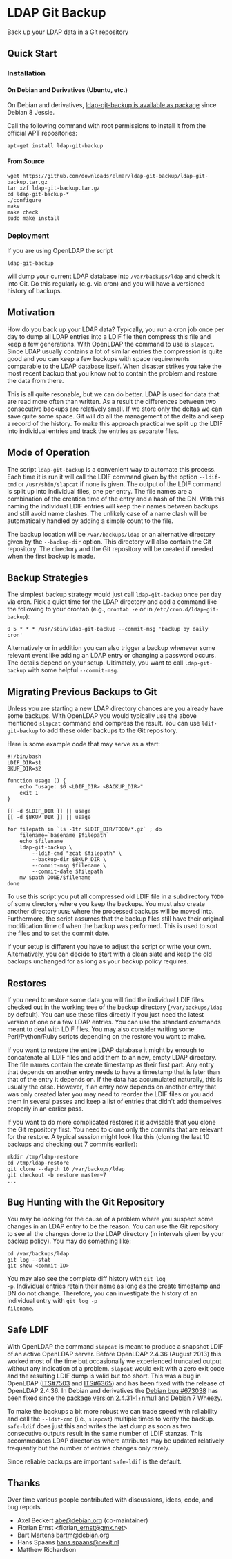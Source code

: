 LDAP Git Backup
===============

Back up your LDAP data in a Git repository

## Quick Start

### Installation

#### On Debian and Derivatives (Ubuntu, etc.)

On Debian and derivatives,
[ldap-git-backup is available as package](https://packages.debian.org/jessie/ldap-git-backup)
since Debian 8 Jessie.

Call the following command with root permissions to install it from
the official APT repositories:

    apt-get install ldap-git-backup

#### From Source

    wget https://github.com/downloads/elmar/ldap-git-backup/ldap-git-backup.tar.gz
    tar xzf ldap-git-backup.tar.gz
    cd ldap-git-backup-*
    ./configure
    make
    make check
    sudo make install

### Deployment

If you are using OpenLDAP the script

    ldap-git-backup

will dump your current LDAP database into <code>/var/backups/ldap</code> and check it into Git.  Do this regularly (e.g. via cron) and you will have a versioned history of backups.

## Motivation

How do you back up your LDAP data?  Typically, you run a cron job once per day to dump all LDAP entries into a LDIF file then compress this file and keep a few generations.  With OpenLDAP the command to use is <code>slapcat</code>.  Since LDAP usually contains a lot of similar entries the compression is quite good and you can keep a few backups with space requirements comparable to the LDAP database itself.  When disaster strikes you take the most recent backup that you know not to contain the problem and restore the data from there.

This is all quite resonable, but we can do better.  LDAP is used for data that are read more often than written.  As a result the differences between two consecutive backups are relatively small.  If we store only the deltas we can save quite some space.  Git will do all the management of the delta and keep a record of the history.  To make this approach practical we split up the LDIF into individual entries and track the entries as separate files.

## Mode of Operation

The script <code>ldap-git-backup</code> is a convenient way to automate this process.  Each time it is run it will call the LDIF command given by the option <code>--ldif-cmd</code> or <code>/usr/sbin/slapcat</code> if none is given.  The output of the LDIF command is split up into individual files, one per entry.  The file names are a combination of the creation time of the entry and a hash of the DN.  With this naming the individual LDIF entries will keep their names between backups and still avoid name clashes.  The unlikely case of a name clash will be automatically handled by adding a simple count to the file.

The backup location will be <code>/var/backups/ldap</code> or an alternative directory given by the <code>--backup-dir</code> option.  This directory will also contain the Git repository.  The directory and the Git repository will be created if needed when the first backup is made.

## Backup Strategies

The simplest backup strategy would just call <code>ldap-git-backup</code> once per day via cron.  Pick a quiet time for the LDAP directory and add a command like the following to your crontab (e.g., <code>crontab -e</code> or in <code>/etc/cron.d/ldap-git-backup</code>):

    0 5 * * * /usr/sbin/ldap-git-backup --commit-msg 'backup by daily cron'

Alternatively or in addition you can also trigger a backup whenever some relevant event like adding an LDAP entry or changing a password occurs.  The details depend on your setup.  Ultimately, you want to call <code>ldap-git-backup</code> with some helpful <code>--commit-msg</code>.

## Migrating Previous Backups to Git

Unless you are starting a new LDAP directory chances are you already have some backups.  With OpenLDAP you would typically use the above mentioned <code>slapcat</code> command and compress the result.  You can use <code>ldif-git-backup</code> to add these older backups to the Git repository.

Here is some example code that may serve as a start:

    #!/bin/bash
    LDIF_DIR=$1
    BKUP_DIR=$2

    function usage () {
        echo "usage: $0 <LDIF_DIR> <BACKUP_DIR>"
        exit 1
    }

    [[ -d $LDIF_DIR ]] || usage
    [[ -d $BKUP_DIR ]] || usage

    for filepath in `ls -1tr $LDIF_DIR/TODO/*.gz` ; do
        filename=`basename $filepath`
        echo $filename
        ldap-git-backup \
            --ldif-cmd "zcat $filepath" \
            --backup-dir $BKUP_DIR \
            --commit-msg $filename \
            --commit-date $filepath
        mv $path DONE/$filename
    done

To use this script you put all compressed old LDIF file in a subdirectory <code>TODO</code> of some directory where you keep the backups.  You must also create another directory <code>DONE</code> where the processed backups will be moved into.  Furthermore, the script assumes that the backup files still have their original modification time of when the backup was performed.  This is used to sort the files and to set the commit date.

If your setup is different you have to adjust the script or write your own.  Alternatively, you can decide to start with a clean slate and keep the old backups unchanged for as long as your backup policy requires.

## Restores

If you need to restore some data you will find the individual LDIF files checked out in the working tree of the backup directory (<code>/var/backups/ldap</code> by default).  You can use these files directly if you just need the latest version of one or a few LDAP entries.  You can use the standard commands meant to deal with LDIF files.  You may also consider writing some Perl/Python/Ruby scripts depending on the restore you want to make.

If you want to restore the entire LDAP database it might by enough to concatenate all LDIF files and add them to an new, empty LDAP directory.  The file names contain the create timestamp as their first part.  Any entry that depends on another entry needs to have a timestamp that is later than that of the entry it depends on.  If the data has accumulated naturally, this is usually the case.  However, if an entry now depends on another entry that was only created later you may need to reorder the LDIF files or you add them in several passes and keep a list of entries that didn't add themselves properly in an earlier pass.

If you want to do more complicated restores it is advisable that you clone the Git repository first.  You need to clone only the commits that are relevant for the restore.  A typical session might look like this (cloning the last 10 backups and checking out 7 commits earlier):

    mkdir /tmp/ldap-restore
    cd /tmp/ldap-restore
    git clone --depth 10 /var/backups/ldap
    git checkout -b restore master~7
    ...

## Bug Hunting with the Git Repository

You may be looking for the cause of a problem where you suspect some changes in an LDAP entry to be the reason.  You can use the Git repository to see all the changes done to the LDAP directory (in intervals given by your backup policy).  You may do something like:

    cd /var/backups/ldap
    git log --stat
    git show <commit-ID>

You may also see the complete diff history with <code>git log -p</code>.  Individual entries retain their name as long as the create timestamp and DN do not change.  Therefore, you can investigate the history of an individual entry with <code>git log -p filename</code>.

## Safe LDIF

With OpenLDAP the command <code>slapcat</code> is meant to produce a snapshot LDIF of an active OpenLDAP server.  Before OpenLDAP 2.4.36 (August 2013) this worked most of the time but occasionally we experienced truncated output without any indication of a problem.  <code>slapcat</code> would exit with a zero exit code and the resulting LDIF dump is valid but too short.  This was a bug in OpenLDAP ([ITS#7503](http://www.openldap.org/its/index.cgi?findid=7503) and [ITS#6365](http://www.openldap.org/its/index.cgi?findid=6365)) and has been fixed with the release of OpenLDAP 2.4.36. In Debian and derivatives the [Debian bug #673038](http://bugs.debian.org/673038) has been fixed since the [package version 2.4.31-1+nmu1](https://tracker.debian.org/news/421424) and Debian 7 Wheezy.

To make the backups a bit more robust we can trade speed with reliability and call the <code>--ldif-cmd</code> (i.e., <code>slapcat</code>) multiple times to verify the backup.  <code>safe-ldif</code> does just this and writes the last dump as soon as two consecutive outputs result in the same number of LDIF stanzas.  This accommodates LDAP directories where attributes may be updated relatively frequently but the number of entries changes only rarely.

Since reliable backups are important <code>safe-ldif</code> is the default.

## Thanks

Over time various people contributed with discussions, ideas, code, and bug reports.

- Axel Beckert <abe@debian.org> (co-maintainer)
- Florian Ernst <florian\_ernst@gmx.net>
- Bart Martens <bartm@debian.org>
- Hans Spaans <hans.spaans@nexit.nl>
- Matthew Richardson
